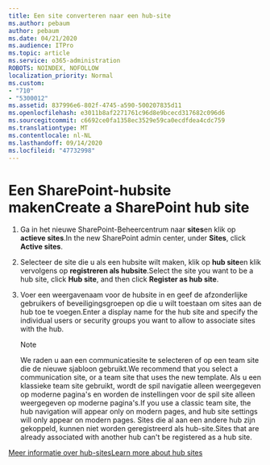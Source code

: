 ```yaml
---
title: Een site converteren naar een hub-site
ms.author: pebaum
author: pebaum
ms.date: 04/21/2020
ms.audience: ITPro
ms.topic: article
ms.service: o365-administration
ROBOTS: NOINDEX, NOFOLLOW
localization_priority: Normal
ms.custom:
- "710"
- "5300012"
ms.assetid: 837996e6-802f-4745-a590-500207835d11
ms.openlocfilehash: e3011b8af2271761c96d8e9bcecd317682c096d6
ms.sourcegitcommit: c6692ce0fa1358ec3529e59ca0ecdfdea4cdc759
ms.translationtype: MT
ms.contentlocale: nl-NL
ms.lasthandoff: 09/14/2020
ms.locfileid: "47732998"
---
```

# <a name="create-a-sharepoint-hub-site"></a><span data-ttu-id="d27cb-102">Een SharePoint-hubsite maken</span><span class="sxs-lookup"><span data-stu-id="d27cb-102">Create a SharePoint hub site</span></span>

1. <span data-ttu-id="d27cb-103">Ga in het nieuwe SharePoint-Beheercentrum naar **sites**en klik op **actieve sites**.</span><span class="sxs-lookup"><span data-stu-id="d27cb-103">In the new SharePoint admin center, under **Sites**, click **Active sites**.</span></span>

2. <span data-ttu-id="d27cb-104">Selecteer de site die u als een hubsite wilt maken, klik op **hub site**en klik vervolgens op **registreren als hubsite**.</span><span class="sxs-lookup"><span data-stu-id="d27cb-104">Select the site you want to be a hub site, click **Hub site**, and then click **Register as hub site**.</span></span>

3. <span data-ttu-id="d27cb-105">Voer een weergavenaam voor de hubsite in en geef de afzonderlijke gebruikers of beveiligingsgroepen op die u wilt toestaan om sites aan de hub toe te voegen.</span><span class="sxs-lookup"><span data-stu-id="d27cb-105">Enter a display name for the hub site and specify the individual users or security groups you want to allow to associate sites with the hub.</span></span>

    > [!NOTE]
    >  <span data-ttu-id="d27cb-106">We raden u aan een communicatiesite te selecteren of op een team site die de nieuwe sjabloon gebruikt.</span><span class="sxs-lookup"><span data-stu-id="d27cb-106">We recommend that you select a communication site, or a team site that uses the new template.</span></span> <span data-ttu-id="d27cb-107">Als u een klassieke team site gebruikt, wordt de spil navigatie alleen weergegeven op moderne pagina's en worden de instellingen voor de spil site alleen weergegeven op moderne pagina's.</span><span class="sxs-lookup"><span data-stu-id="d27cb-107">If you use a classic team site, the hub navigation will appear only on modern pages, and hub site settings will only appear on modern pages.</span></span> <span data-ttu-id="d27cb-108">Sites die al aan een andere hub zijn gekoppeld, kunnen niet worden geregistreerd als hub-site.</span><span class="sxs-lookup"><span data-stu-id="d27cb-108">Sites that are already associated with another hub can't be registered as a hub site.</span></span>
  
[<span data-ttu-id="d27cb-109">Meer informatie over hub-sites</span><span class="sxs-lookup"><span data-stu-id="d27cb-109">Learn more about hub sites</span></span>](https://go.microsoft.com/fwlink/?linkid=869149)
  